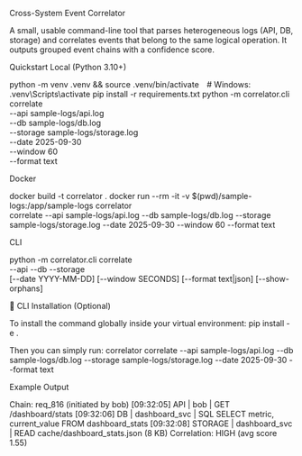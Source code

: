 Cross-System Event Correlator

A small, usable command-line tool that parses heterogeneous logs (API, DB, storage) and correlates events that belong to the same logical operation. It outputs grouped event chains with a confidence score.

Quickstart
Local (Python 3.10+)

python -m venv .venv && source .venv/bin/activate # Windows: .venv\Scripts\activate
pip install -r requirements.txt
python -m correlator.cli correlate \
--api sample-logs/api.log \
--db sample-logs/db.log \
--storage sample-logs/storage.log \
--date 2025-09-30 \
--window 60 \
--format text

Docker

docker build -t correlator .
docker run --rm -it -v $(pwd)/sample-logs:/app/sample-logs correlator \
correlate --api sample-logs/api.log --db sample-logs/db.log --storage sample-logs/storage.log --date 2025-09-30 --window 60 --format text

CLI

python -m correlator.cli correlate \
--api <path> --db <path> --storage <path> \
[--date YYYY-MM-DD] [--window SECONDS] [--format text|json] [--show-orphans]

🧩 CLI Installation (Optional)

To install the command globally inside your virtual environment:
pip install -e .

Then you can simply run:
correlator correlate --api sample-logs/api.log --db sample-logs/db.log --storage sample-logs/storage.log --date 2025-09-30 --format text

Example Output

Chain: req_816 (initiated by bob)
[09:32:05] API | bob | GET /dashboard/stats
[09:32:06] DB | dashboard_svc | SQL SELECT metric, current_value FROM dashboard_stats
[09:32:08] STORAGE | dashboard_svc | READ cache/dashboard_stats.json (8 KB)
Correlation: HIGH (avg score 1.55)
